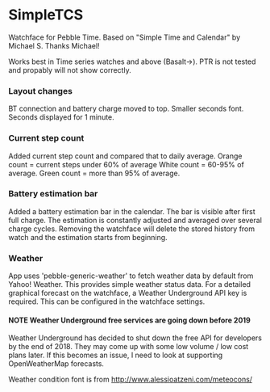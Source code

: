 # SimpleTCS
Watchface for Pebble Time. Based on "Simple Time and Calendar" by Michael S. Thanks Michael!

Works best in Time series watches and above (Basalt->). PTR is not tested and propably will not show correctly.

### Layout changes
BT connection and battery charge moved to top. Smaller seconds font. Seconds displayed for 1 minute.

### Current step count
Added current step count and compared that to daily average. Orange count = current steps under 60% of average 
White count = 60-95% of average. Green count = more than 95% of average.

### Battery estimation bar
Added a battery estimation bar in the calendar. The bar is visible after first full charge. The estimation is constantly adjusted and averaged over several charge cycles. Removing the watchface will delete the stored history from watch and the estimation starts from beginning.

### Weather
App uses 'pebble-generic-weather' to fetch weather data by default from Yahoo! Weather. This provides simple weather status data. For a detailed graphical forecast on the watchface, a Weather Underground API key is required. This can be configured in the watchface settings.

#### NOTE Weather Underground free services are going down before 2019
Weather Underground has decided to shut down the free API for developers by the end of 2018. They may come up with some low volume / low cost plans later. If this becomes an issue, I need to look at supporting OpenWeatherMap forecasts.

Weather condition font is from
http://www.alessioatzeni.com/meteocons/
